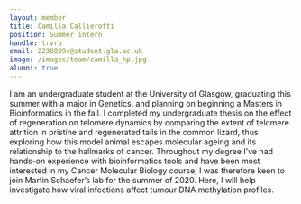 ```yaml
---
layout: member
title: Camilla Callierotti
position: Summer intern
handle: trvrb
email: 2238809c@student.gla.ac.uk
image: /images/team/camilla_hp.jpg
alumni: true
---
```



I am an undergraduate student at the University of Glasgow, graduating this summer with a major in Genetics, and planning on beginning a Masters in Bioinformatics in the fall. I completed my undergraduate thesis on the effect of regeneration on telomere dynamics by comparing the extent of telomere attrition in pristine and regenerated tails in the common lizard, thus exploring how this model animal escapes molecular ageing and its relationship to the hallmarks of cancer. Throughout my degree I’ve had hands-on experience with bioinformatics tools and have been most interested in my Cancer Molecular Biology course, I was therefore keen to join Martin Schaefer’s lab for the summer of 2020. Here, I will help investigate how viral infections affect tumour DNA methylation profiles.
